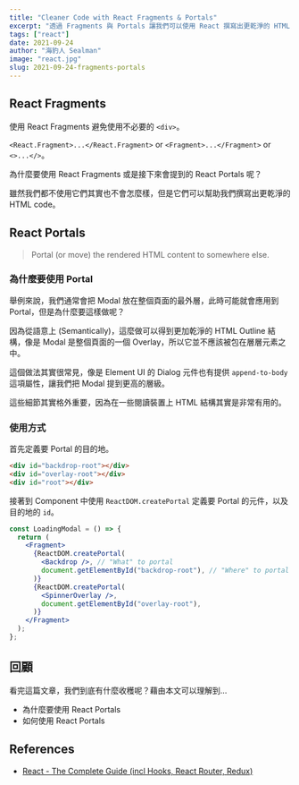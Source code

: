 ```yaml
---
title: "Cleaner Code with React Fragments & Portals"
excerpt: "透過 Fragments 與 Portals 讓我們可以使用 React 撰寫出更乾淨的 HTML Code。"
tags: ["react"]
date: 2021-09-24
author: "海豹人 Sealman"
image: "react.jpg"
slug: 2021-09-24-fragments-portals
---
```


## React Fragments

使用 React Fragments 避免使用不必要的 `<div>`。

`<React.Fragment>...</React.Fragment>` or `<Fragment>...</Fragment>` or `<>...</>`。

為什麼要使用 React Fragments 或是接下來會提到的 React Portals 呢？

雖然我們都不使用它們其實也不會怎麼樣，但是它們可以幫助我們撰寫出更乾淨的 HTML code。

## React Portals

> Portal (or move) the rendered HTML content to somewhere else.

### 為什麼要使用 Portal

舉例來說，我們通常會把 Modal 放在整個頁面的最外層，此時可能就會應用到 Portal，但是為什麼要這樣做呢？

因為從語意上 (Semantically)，這麼做可以得到更加乾淨的 HTML Outline 結構，像是 Modal 是整個頁面的一個 Overlay，所以它並不應該被包在層層元素之中。

這個做法其實很常見，像是 Element UI 的 Dialog 元件也有提供 `append-to-body` 這項屬性，讓我們把 Modal 提到更高的層級。

這些細節其實格外重要，因為在一些閱讀裝置上 HTML 結構其實是非常有用的。

### 使用方式

首先定義要 Portal 的目的地。

```html
<div id="backdrop-root"></div>
<div id="overlay-root"></div>
<div id="root"></div>
```

接著到 Component 中使用 `ReactDOM.createPortal` 定義要 Portal 的元件，以及目的地的 `id`。

```jsx
const LoadingModal = () => {
  return (
    <Fragment>
      {ReactDOM.createPortal(
        <Backdrop />, // "What" to portal
        document.getElementById("backdrop-root"), // "Where" to portal
      )}
      {ReactDOM.createPortal(
        <SpinnerOverlay />,
        document.getElementById("overlay-root"),
      )}
    </Fragment>
  );
};
```

## 回顧

看完這篇文章，我們到底有什麼收穫呢？藉由本文可以理解到…

- 為什麼要使用 React Portals
- 如何使用 React Portals

## References

- [React - The Complete Guide (incl Hooks, React Router, Redux)](https://www.udemy.com/course/react-the-complete-guide-incl-redux/)
